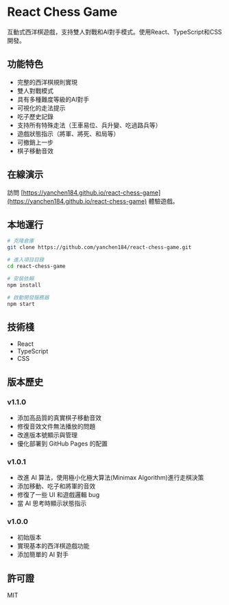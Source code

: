 # React Chess Game

互動式西洋棋遊戲，支持雙人對戰和AI對手模式。使用React、TypeScript和CSS開發。

## 功能特色

- 完整的西洋棋規則實現
- 雙人對戰模式
- 具有多種難度等級的AI對手
- 可視化的走法提示
- 吃子歷史記錄
- 支持所有特殊走法（王車易位、兵升變、吃過路兵等）
- 遊戲狀態指示（將軍、將死、和局等）
- 可撤銷上一步
- 棋子移動音效

## 在線演示

訪問 [https://yanchen184.github.io/react-chess-game](https://yanchen184.github.io/react-chess-game) 體驗遊戲。

## 本地運行

```bash
# 克隆倉庫
git clone https://github.com/yanchen184/react-chess-game.git

# 進入項目目錄
cd react-chess-game

# 安裝依賴
npm install

# 啟動開發服務器
npm start
```

## 技術棧

- React
- TypeScript
- CSS

## 版本歷史

### v1.1.0
- 添加高品質的真實棋子移動音效
- 修復音效文件無法播放的問題
- 改進版本號顯示與管理
- 優化部署到 GitHub Pages 的配置

### v1.0.1
- 改進 AI 算法，使用極小化極大算法(Minimax Algorithm)進行走棋決策
- 添加移動、吃子和將軍的音效
- 修復了一些 UI 和遊戲邏輯 bug
- 當 AI 思考時顯示狀態指示

### v1.0.0
- 初始版本
- 實現基本的西洋棋遊戲功能
- 添加簡單的 AI 對手

## 許可證

MIT
